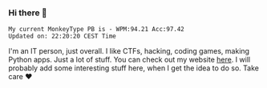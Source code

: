 ### Hi there 👋
<!-- PB START -->
```
My current MonkeyType PB is - WPM:94.21 Acc:97.42
Updated on: 22:20:20 CEST Time
```
<!-- PB END -->
I'm an IT person, just overall. I like CTFs, hacking, coding games, making Python apps. Just a lot of stuff.
You can check out my website [here](https://skill3472.github.io/).
I will probably add some interesting stuff here, when I get the idea to do so. Take care ❤️
